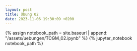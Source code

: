 ```yaml
---
layout: post
title: Übung 02
date: 2023-11-06 19:30:09 +0200
---
```


{% assign notebook_path = site.baseurl | append: "/assets/uebungen/TCGM_02.ipynb" %} {% jupyter_notebook notebook_path %}
